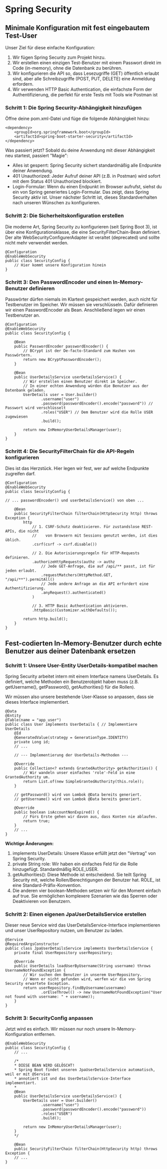 # Spring Security

## Minimale Konfiguration mit fest eingebautem Test-User
Unser Ziel für diese einfache Konfiguration:

1. Wir fügen Spring Security zum Projekt hinzu.
2. Wir erstellen einen einzigen Test-Benutzer mit einem Passwort direkt im Code (in-memory), ohne die Datenbank zu berühren.
3. Wir konfigurieren die API so, dass Lesezugriffe (GET) öffentlich erlaubt sind, aber alle 
Schreibzugriffe (POST, PUT, DELETE) eine Anmeldung erfordern.
4. Wir verwenden HTTP Basic Authentication, die einfachste Form der Authentifizierung, die perfekt für 
erste Tests mit Tools wie Postman ist


### Schritt 1: Die Spring Security-Abhängigkeit hinzufügen
Öffne deine pom.xml-Datei und füge die folgende Abhängigkeit hinzu:

    <dependency>
        <groupId>org.springframework.boot</groupId>
        <artifactId>spring-boot-starter-security</artifactId>
    </dependency>

Was passiert jetzt?
Sobald du deine Anwendung mit dieser Abhängigkeit neu startest, passiert "Magie":
- Alles ist gesperrt: Spring Security sichert standardmäßig alle Endpunkte deiner Anwendung.
- 401 Unauthorized: Jeder Aufruf deiner API (z.B. in Postman) wird sofort mit dem Status 401 Unauthorized blockiert.
- Login-Formular: Wenn du einen Endpunkt im Browser aufrufst, siehst du ein von Spring generiertes Login-Formular.
Das zeigt, dass Spring Security aktiv ist. Unser nächster Schritt ist, dieses Standardverhalten nach unseren 
Wünschen zu konfigurieren.

### Schritt 2: Die Sicherheitskonfiguration erstellen
Die moderne Art, Spring Security zu konfigurieren (seit Spring Boot 3), ist über eine Konfigurationsklasse, 
die eine SecurityFilterChain-Bean definiert. Der alte WebSecurityConfigurerAdapter ist veraltet (deprecated) 
und sollte nicht mehr verwendet werden.

    @Configuration
    @EnableWebSecurity
    public class SecurityConfig {
        // Hier kommt unsere Konfiguration hinein
    }

### Schritt 3: Den PasswordEncoder und einen In-Memory-Benutzer definieren
Passwörter dürfen niemals im Klartext gespeichert werden, auch nicht für Testbenutzer im Speicher. 
Wir müssen sie verschlüsseln. Dafür definieren wir einen PasswordEncoder als Bean. Anschließend legen 
wir einen Testbenutzer an.

    @Configuration
    @EnableWebSecurity
    public class SecurityConfig {

        @Bean
        public PasswordEncoder passwordEncoder() {
            // BCrypt ist der De-facto-Standard zum Hashen von Passwörtern.
            return new BCryptPasswordEncoder();
        }

        @Bean
        public UserDetailsService userDetailsService() {
            // Wir erstellen einen Benutzer direkt im Speicher.
            // In einer echten Anwendung würden die Benutzer aus der Datenbank geladen.
            UserDetails user = User.builder()
                    .username("user")
                    .password(passwordEncoder().encode("password")) // Passwort wird verschlüsselt
                    .roles("USER") // Dem Benutzer wird die Rolle USER zugewiesen
                    .build();
        
            return new InMemoryUserDetailsManager(user);
        }
    }

### Schritt 4: Die SecurityFilterChain für die API-Regeln konfigurieren
Dies ist das Herzstück. Hier legen wir fest, wer auf welche Endpunkte zugreifen darf.

    @Configuration
    @EnableWebSecurity
    public class SecurityConfig {

    // ... passwordEncoder() und userDetailsService() von oben ...
    
        @Bean
        public SecurityFilterChain filterChain(HttpSecurity http) throws Exception {
            http
                // 1. CSRF-Schutz deaktivieren. Für zustandslose REST-APIs, die nicht
                //    von Browsern mit Sessions genutzt werden, ist dies üblich.
                .csrf(csrf -> csrf.disable())

                // 2. Die Autorisierungsregeln für HTTP-Requests definieren.
                .authorizeHttpRequests(authz -> authz
                    // Jede GET-Anfrage, die auf /api/** passt, ist für jeden erlaubt.
                    .requestMatchers(HttpMethod.GET, "/api/**").permitAll()
                    // Jede andere Anfrage an die API erfordert eine Authentifizierung.
                    .anyRequest().authenticated()
                )

                // 3. HTTP Basic Authentication aktivieren.
                .httpBasic(Customizer.withDefaults());

            return http.build();
        }
    }

## Fest-codierten In-Memory-Benutzer durch echte Benutzer aus deiner Datenbank ersetzen
### Schritt 1: Unsere User-Entity UserDetails-kompatibel machen
Spring Security arbeitet intern mit einem Interface namens UserDetails. Es definiert, welche Methoden ein 
Benutzerobjekt haben muss (z.B. getUsername(), getPassword(), getAuthorities() für die Rollen).

Wir müssen also unsere bestehende User-Klasse so anpassen, dass sie dieses Interface implementiert.

    @Data
    @Entity
    @Table(name = "app_user")
    public class User implements UserDetails { // Implementiere UserDetails
        @Id
        @GeneratedValue(strategy = GenerationType.IDENTITY)
        private Long id;
        // ...

        // --- Implementierung der UserDetails-Methoden ---

        @Override
        public Collection<? extends GrantedAuthority> getAuthorities() {
            // Wir wandeln unser einfaches 'role'-Feld in eine GrantedAuthority um.
            return List.of(new SimpleGrantedAuthority(this.role));
        }

        // getPassword() wird von Lombok @Data bereits generiert.
        // getUsername() wird von Lombok @Data bereits generiert.

        @Override
        public boolean isAccountNonExpired() {
            // Fürs Erste gehen wir davon aus, dass Konten nie ablaufen.
            return true;
        }
        // ...
    }

**Wichtige Änderungen:**
1. implements UserDetails: Unsere Klasse erfüllt jetzt den "Vertrag" von Spring Security.
2. private String role: Wir haben ein einfaches Feld für die Rolle hinzugefügt. Standardmäßig ROLE_USER.
3. getAuthorities(): Diese Methode ist entscheidend. Sie teilt Spring Security mit, welche Rollen/Berechtigungen 
der Benutzer hat. ROLE_ ist eine Standard-Präfix-Konvention.
4. Die anderen vier boolean-Methoden setzen wir für den Moment einfach auf true. Sie ermöglichen komplexere 
Szenarien wie das Sperren oder Deaktivieren von Benutzern.

### Schritt 2: Einen eigenen JpaUserDetailsService erstellen
Dieser neue Service wird das UserDetailsService-Interface implementieren und unser UserRepository nutzen, 
um Benutzer zu laden.

    @Service
    @RequiredArgsConstructor
    public class JpaUserDetailsService implements UserDetailsService {
        private final UserRepository userRepository;

        @Override
        public UserDetails loadUserByUsername(String username) throws UsernameNotFoundException {
            // Wir suchen den Benutzer in unserem UserRepository.
            // Wenn er nicht gefunden wird, werfen wir die von Spring Security erwartete Exception.
            return userRepository.findByUsername(username)
                    .orElseThrow(() -> new UsernameNotFoundException("User not found with username: " + username));
        }
    }

### Schritt 3: SecurityConfig anpassen
Jetzt wird es einfach. Wir müssen nur noch unsere In-Memory-Konfiguration entfernen.

    @EnableWebSecurity
    public class SecurityConfig {
        // ...
    
        /*
        * DIESE BEAN WIRD GELÖSCHT!
        * Spring Boot findet unseren JpaUserDetailsService automatisch, weil er mit @Service
        * annotiert ist und das UserDetailsService-Interface implementiert.
        *
        @Bean
        public UserDetailsService userDetailsService() {
            UserDetails user = User.builder()
                    .username("user")
                    .password(passwordEncoder().encode("password"))
                    .roles("USER")
                    .build();
        
            return new InMemoryUserDetailsManager(user);
        }
        */

        @Bean
        public SecurityFilterChain filterChain(HttpSecurity http) throws Exception {
        // ...
    }


    
